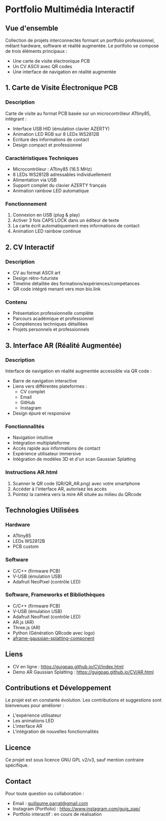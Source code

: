 # Portfolio Multimédia Interactif

## Vue d'ensemble
Collection de projets interconnectés formant un portfolio professionnel, mêlant hardware, software et réalité augmentée. Le portfolio se compose de trois éléments principaux :
- Une carte de visite électronique PCB
- Un CV ASCII avec QR codes
- Une interface de navigation en réalité augmentée

## 1. Carte de Visite Électronique PCB

### Description
Carte de visite au format PCB basée sur un microcontrôleur ATtiny85, intégrant :
- Interface USB HID (émulation clavier AZERTY)
- Animation LED RGB sur 8 LEDs WS2812B
- Ecriture des informations de contact
- Design compact et professionnel

### Caractéristiques Techniques
- Microcontrôleur : ATtiny85 (16.5 MHz)
- 8 LEDs WS2812B adressables individuellement
- Alimentation via USB
- Support complet du clavier AZERTY français
- Animation rainbow LED automatique

### Fonctionnement
1. Connexion en USB (plug & play)
2. Activer 3 fois CAPS LOCK dans un éditeur de texte
3. La carte écrit automatiquement mes informations de contact
4. Animation LED rainbow continue

## 2. CV Interactif

### Description
- CV au format ASCII art
- Design rétro-futuriste
- Timeline détaillée des formations/expériences/compétances
- QR code intégré menant vers mon bio.link

### Contenu
- Présentation professionnelle complète
- Parcours académique et professionnel
- Compétences techniques détaillées
- Projets personnels et professionnels

## 3. Interface AR (Réalité Augmentée)

### Description
Interface de navigation en réalité augmentée accessible via QR code :
- Barre de navigation interactive
- Liens vers différentes plateformes :
  - CV complet
  - Email
  - GitHub
  - Instagram
- Design épuré et responsive

### Fonctionnalités
- Navigation intuitive
- Intégration multiplateforme
- Accès rapide aux informations de contact
- Expérience utilisateur immersive
- Intégration de modèles 3D et d'un scan Gaussian Splatting

### Instructions AR.html
1. Scanner le QR code (QR/QR_AR.png) avec votre smartphone
2. Accéder à l'interface AR, autorisez les accès
3. Pointez la caméra vers la mire AR située au milieu du QRcode

## Technologies Utilisées

### Hardware
- ATtiny85
- LEDs WS2812B
- PCB custom

### Software
- C/C++ (firmware PCB)
- V-USB (émulation USB)
- Adafruit NeoPixel (contrôle LED)

### Software, Frameworks et Bibliothèques
- C/C++ (firmware PCB)
- V-USB (émulation USB)
- Adafruit NeoPixel (contrôle LED)
- AR.js (AR)
- Three.js (AR)
- Python (Génération QRcode avec logo)
- [aframe-gaussian-splatting-component](https://github.com/quadjr/aframe-gaussian-splatting)

## Liens
- CV en ligne : https://guigpap.github.io/CV/index.html
- Demo AR Gaussian Splatting : https://guigpap.github.io/CV/AR.html

## Contributions et Développement
Le projet est en constante évolution. Les contributions et suggestions sont bienvenues pour améliorer :
- L'expérience utilisateur
- Les animations LED
- L'interface AR
- L'intégration de nouvelles fonctionnalités

## Licence
Ce projet est sous licence GNU GPL v2/v3, sauf mention contraire spécifique.

## Contact
Pour toute question ou collaboration :
- Email : guillaume.parrat@gmail.com
- Instagram (Portfolio) : https://www.instagram.com/guig_pap/
- Portfolio interactif : en cours de réalisation